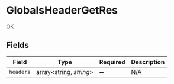 # GlobalsHeaderGetRes

OK


## Fields

| Field                   | Type                    | Required                | Description             |
| ----------------------- | ----------------------- | ----------------------- | ----------------------- |
| `headers`               | array<string, *string*> | :heavy_minus_sign:      | N/A                     |